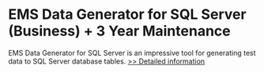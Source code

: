 # EMS Data Generator for SQL Server (Business) + 3 Year Maintenance
EMS Data Generator for SQL Server is an impressive tool for generating test data to SQL Server database tables.
[>> Detailed information](https://secure.shareit.com/shareit/product.html?productid=300067988&affiliateid=200057808)